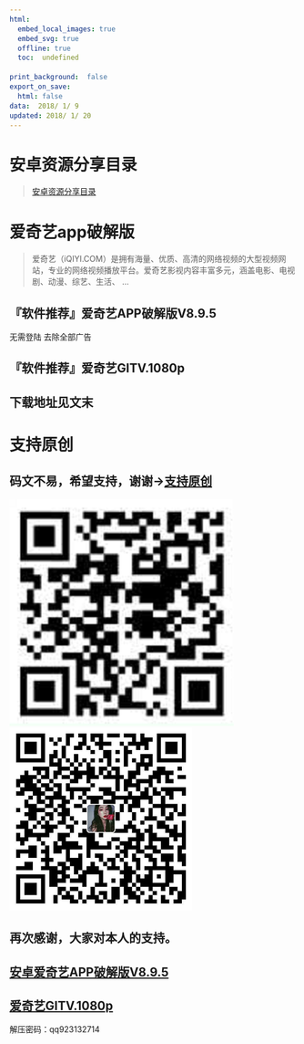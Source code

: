 ```yaml
---
html:
  embed_local_images: true
  embed_svg: true
  offline: true
  toc:  undefined

print_background:  false
export_on_save:
  html: false
data:  2018/ 1/ 9
updated: 2018/ 1/ 20
---
```


# 安卓资源分享目录

> [安卓资源分享目录](https://blog.csdn.net/qq923132714/article/details/83059823 "安卓资源分享目录")


# 爱奇艺app破解版

>爱奇艺（iQIYI.COM）是拥有海量、优质、高清的网络视频的大型视频网站，专业的网络视频播放平台。爱奇艺影视内容丰富多元，涵盖电影、电视剧、动漫、综艺、生活、 ...



## 『软件推荐』爱奇艺APP破解版V8.9.5
无需登陆
去除全部广告

## 『软件推荐』爱奇艺GITV.1080p


## 下载地址见文末

# 支持原创
## 码文不易，希望支持，谢谢->**[支持原创](http://blog.csdn.net/qq923132714/article/details/79399145)**
![微信支付](https://raw.githubusercontent.com/923132714/my_picture/master/blog/support/weixin.png)![微信支付](https://raw.githubusercontent.com/923132714/my_picture/master/blog/support/支付宝.png)
## 再次感谢，大家对本人的支持。



## [安卓爱奇艺APP破解版V8.9.5](http://u16848854.ctfile.net/fs/16848854-330117942 "安卓爱奇艺APP破解版V8.9.5")

## [爱奇艺GITV.1080p](http://u16848854.ctfile.net/fs/16848854-332057719 "爱奇艺GITV.1080p")

解压密码：qq923132714
